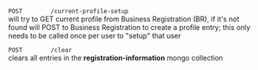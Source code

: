 `POST        /current-profile-setup`  
will try to GET current profile from Business Registration (BR), if it's not found will POST to Business Registration to create a profile entry; this only needs to be called once per user to "setup" that user

`POST        /clear`  
clears all entries in the **registration-information** mongo collection

